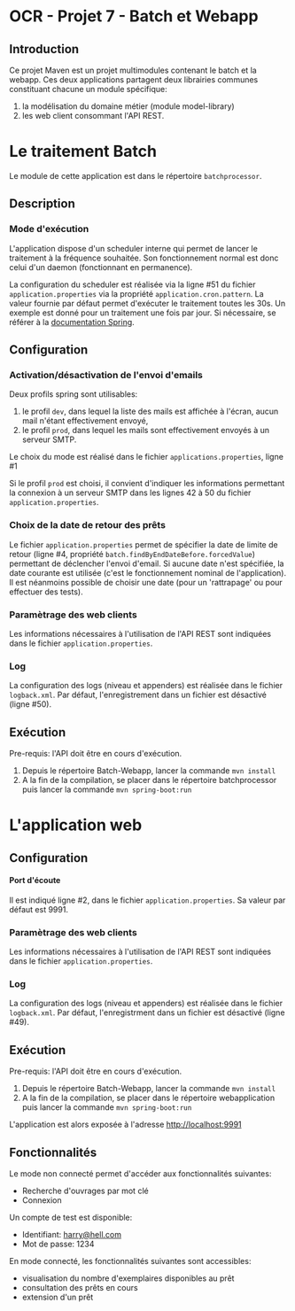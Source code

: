 # OCR - Projet 7 - Batch et Webapp

## Introduction
Ce projet Maven est un projet multimodules contenant le batch et la webapp.
Ces deux applications partagent deux librairies communes constituant chacune un module spécifique:
1. la modélisation du domaine métier (module model-library)
2. les web client consommant l'API REST.


# Le traitement Batch

Le module de cette application est dans le répertoire `batchprocessor`.

## Description
### Mode d'exécution
L'application dispose d'un scheduler interne qui permet de lancer le traitement à la fréquence souhaitée. Son fonctionnement normal est donc celui d'un daemon (fonctionnant en permanence).

La configuration du scheduler est réalisée via la ligne #51 du fichier `application.properties` via la propriété `application.cron.pattern`. La valeur fournie par défaut permet d'exécuter le traitement toutes les 30s. Un exemple est donné pour un traitement une fois par jour. Si nécessaire, se référer à la [documentation Spring](https://docs.spring.io/spring-framework/docs/current/javadoc-api/org/springframework/scheduling/annotation/Scheduled.html).

## Configuration

### Activation/désactivation de l'envoi d'emails
Deux profils spring sont utilisables:
1. le profil `dev`, dans lequel la liste des mails est affichée à l'écran, aucun mail n'étant effectivement envoyé,
2. le profil `prod`, dans lequel les mails sont effectivement envoyés à un serveur SMTP.

Le choix du mode est réalisé dans le fichier `applications.properties`, ligne #1

Si le profil `prod` est choisi, il convient d'indiquer les informations permettant la connexion à un serveur SMTP dans les lignes 42 à 50 du fichier `application.properties`. 

### Choix de la date de retour des prêts
Le fichier `application.properties` permet de spécifier la date de limite de retour (ligne #4, propriété `batch.findByEndDateBefore.forcedValue`) permettant de déclencher l'envoi d'email. Si aucune date n'est spécifiée, la date courante est utilisée (c'est le fonctionnement nominal de l'application).
Il est néanmoins possible de choisir une date (pour un 'rattrapage' ou pour effectuer des tests).

### Paramètrage des web clients
Les informations nécessaires à l'utilisation de l'API REST sont indiquées dans le fichier `application.properties`.

### Log
La configuration des logs (niveau et appenders) est réalisée dans le fichier `logback.xml`. Par défaut, l'enregistrement dans un fichier est désactivé (ligne #50).

## Exécution
Pre-requis: l'API doit être en cours d'exécution.
1. Depuis le répertoire Batch-Webapp, lancer la commande `mvn install`
2. A la fin de la compilation, se placer dans le répertoire batchprocessor puis lancer la commande `mvn spring-boot:run` 


# L'application web

## Configuration

#### Port d'écoute
Il est indiqué ligne #2, dans le fichier `application.properties`. Sa valeur par défaut est 9991.


### Paramètrage des web clients
Les informations nécessaires à l'utilisation de l'API REST sont indiquées dans le fichier `application.properties`.

### Log
La configuration des logs (niveau et appenders) est réalisée dans le fichier `logback.xml`. Par défaut, l'enregistrment dans un fichier est désactivé (ligne #49).

## Exécution
Pre-requis: l'API doit être en cours d'exécution.
1. Depuis le répertoire Batch-Webapp, lancer la commande `mvn install`
2. A la fin de la compilation, se placer dans le répertoire webapplication puis lancer la commande `mvn spring-boot:run` 

L'application est alors exposée à l'adresse [http://localhost:9991](http://localhost:9991)

## Fonctionnalités

Le mode non connecté permet d'accéder aux fonctionnalités suivantes:
- Recherche d'ouvrages par mot clé
- Connexion 

Un compte de test est disponible:

- Identifiant: harry@hell.com
- Mot de passe: 1234

En mode connecté, les fonctionnalités suivantes sont accessibles:
- visualisation du nombre d'exemplaires disponibles au prêt
- consultation des prêts en cours
- extension d'un prêt